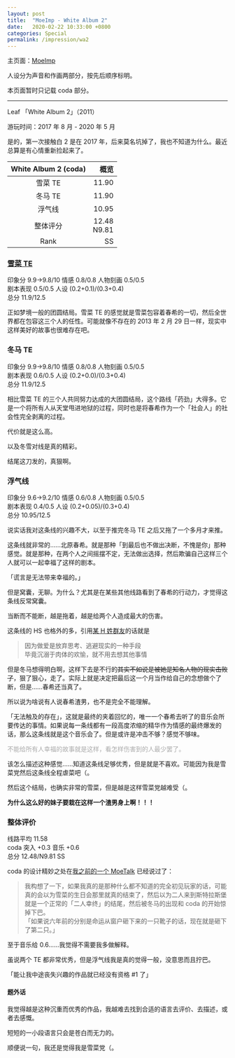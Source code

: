 ```yaml
---
layout: post
title:  "MoeImp - White Album 2"
date:   2020-02-22 10:33:00 +0800
categories: Special
permalink: /impression/wa2
---
```


主页面：[MoeImp](http://yoro.xyz/impression)

人设分为声音和作画两部分，按先后顺序标明。

本页面暂时只记载 coda 部分。

---

Leaf 「White Album 2」（2011）

游玩时间：2017 年 8 月 - 2020 年 5 月

是的，第一次接触白 2 是在 2017 年，后来莫名坑掉了，我也不知道为什么。最近总算是有心情重新捡起来了。

| White Album 2 (coda) | 概览 |
| :---------------: |---: |
| 雪菜 TE | 11.90 |
| 冬马 TE | 11.90 |
| 浮气线 | 10.95 |
| 整体评分 |12.48<br />N9.81|
| Rank |  SS  |

### [雪菜 TE](http://yoro.xyz/kawaiigirls/2020/02/22/wa2-setsuna-moetalk.html)

印象分 9.9→9.8/10 情感 0.8/0.8 人物刻画 0.5/0.5<br />
剧本表现 0.5/0.5 人设 (0.2+0.1)/(0.3+0.4)<br />
总分 11.9/12.5

正如梦境一般的团圆结局。雪菜 TE 的感觉就是雪菜包容着春希的一切，然后全世界都在包容这三个人的任性。可能就像不存在的 2013 年 2 月 29 日一样，现实中这样美好的故事也很难存在吧。

### 冬马 TE

印象分 9.9→9.8/10 情感 0.8/0.8 人物刻画 0.5/0.5<br />
剧本表现 0.6/0.5 人设 (0.2+0.0)/(0.3+0.4)<br />
总分 11.9/12.5

相比雪菜 TE 的三个人共同努力达成的大团圆结局，这个路线「药劲」大得多。它是一个将所有人从天堂甩进地狱的过程，同时也是将春希作为一个「社会人」的社会性完全剥离的过程。

代价就是这么高。

以及冬雪对线是真的精彩。

结尾这刀发的，真狠啊。

### 浮气线

印象分 9.6→9.2/10 情感 0.6/0.8 人物刻画 0.5/0.5<br />
剧本表现 0.4/0.5 人设 (0.2+0.05)/(0.3+0.4)<br />
总分 10.95/12.5

说实话我对这条线的兴趣不大，以至于推完冬马 TE 之后又拖了一个多月才来推。

这条线就非常的……北原春希。就是那种「到最后也不做出决断，不愧是你」那种感觉。就是那种，在两个人之间摇摆不定，无法做出选择，然后欺骗自己这样三个人就可以一起幸福了这样的剧本。

「谎言是无法带来幸福的。」

但是窝囊，无聊。为什么？尤其是在某些其他线路看到了春希的行动力，才觉得这条线反常窝囊。

当断而不能断，越是拖着，越是给两个人造成最大的伤害。

这条线的 HS 也格外的多，引用[某 H 姓群友](https://hakula.xyz)的话就是

> 因为做爱是放弃思考、逃避现实的一种手段  
> 毕竟沉溺于肉体的欢愉，就不用去想其他事情

但是冬马想得明白啊，这样下去是不行的~~其实不如说是被她是知名人物的现实击败了~~，狠了狠心，走了。实际上就是决定把最后这一个月当作给自己的念想做个了断，但是……春希还当真了。

所以说为啥说有人说春希渣男，也不是完全不能理解。

「无法触及的存在」，这就是最终的夹着回忆的，唯一一个春希去听了的音乐会所要传达的事情。如果说每一条线都有一段高度浓缩的精华作为情感的最终爆发的话，那么这条线就是这个音乐会了。但是或许是冲击不够？感觉不够味。

<p style="color: #AAAAAA">不能给所有人幸福的故事就是这样，看怎样伤害到的人最少罢了。</p>

该怎么描述这种感觉……知道这条线足够优秀，但是就是不喜欢。可能因为我是雪菜党然后这条线全程虐菜吧（。

然后这个结局，也确实非常的雪菜，但是越是这样雪菜党越难受（。

**为什么这么好的妹子要栽在这样一个渣男身上啊！！！**

### 整体评价

线路平均 11.58  
coda 突入 +0.3 音乐 +0.6  
总分 12.48/N9.81 SS

coda 的设计精妙之处在[我之前的一个 MoeTalk](https://t.bilibili.com/357881633161860094?tab=2) 已经说过了：

> 我构想了一下，如果我真的是那种什么都不知道的完全初见玩家的话，可能真的会以为雪菜的生日会那里就真的结束了，然后以为二人来到斯特拉斯堡就是一个正常的「二人幸终」的结尾，然后被冬马的出现和 coda 的开始惊掉下巴。<br />
>「如果说六年前的分别是命运从窗户砸下来的一只靴子的话，现在就是砸下了第二只。」

至于音乐给 0.6……我觉得不需要我多做解释。

虽说两个 TE 都非常优秀，但是浮气线我是真的觉得一般，没意思而且拧巴。

「能让我中途丧失兴趣的作品就已经没有资格 #1 了」

#### 题外话

我觉得越是这种沉重而优秀的作品，我越难去找到合适的语言去评价、去描述，或者去感慨。

短短的一小段语言只会是苍白而无力的。

顺便说一句，我还是觉得我是雪菜党（。
